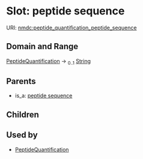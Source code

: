 
# Slot: peptide sequence




URI: [nmdc:peptide_quantification_peptide_sequence](https://microbiomedata/meta/peptide_quantification_peptide_sequence)


## Domain and Range

[PeptideQuantification](PeptideQuantification.md) &#8594;  <sub>0..1</sub> [String](types/String.md)

## Parents

 *  is_a: [peptide sequence](peptide_sequence.md)

## Children


## Used by

 * [PeptideQuantification](PeptideQuantification.md)
